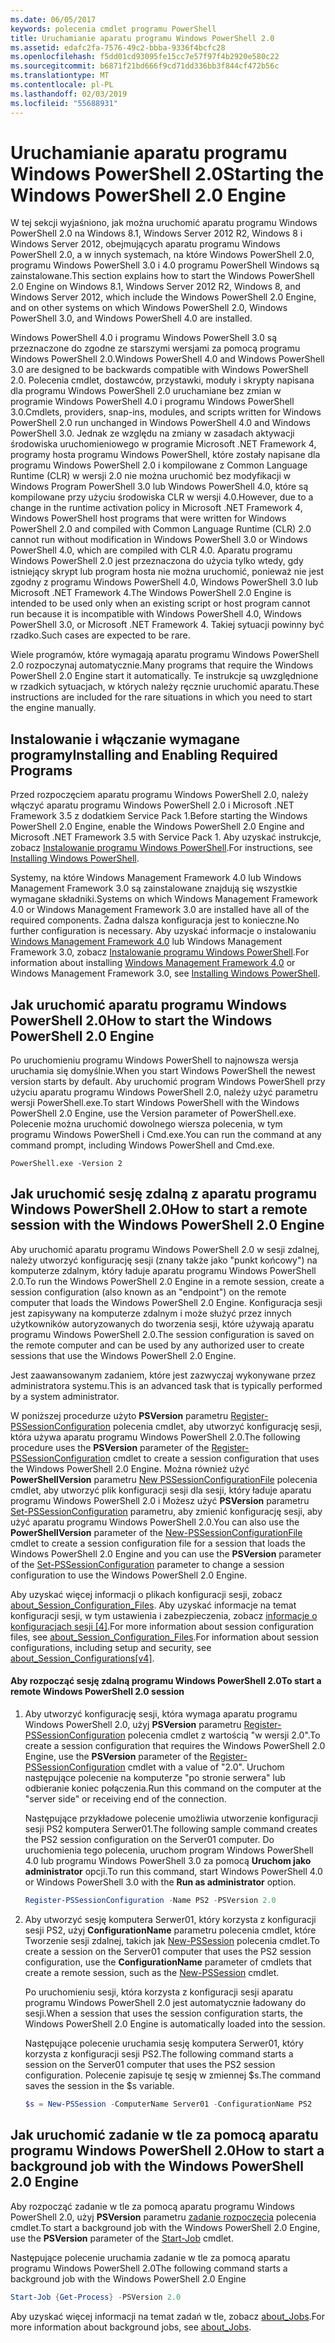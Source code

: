 ```yaml
---
ms.date: 06/05/2017
keywords: polecenia cmdlet programu PowerShell
title: Uruchamianie aparatu programu Windows PowerShell 2.0
ms.assetid: edafc2fa-7576-49c2-bbba-9336f4bcfc28
ms.openlocfilehash: f5dd01cd93095fe15cc7e57f97f4b2920e580c22
ms.sourcegitcommit: b6871f21bd666f9cd71dd336bb3f844cf472b56c
ms.translationtype: MT
ms.contentlocale: pl-PL
ms.lasthandoff: 02/03/2019
ms.locfileid: "55688931"
---
```

# <a name="starting-the-windows-powershell-20-engine"></a><span data-ttu-id="0bd73-103">Uruchamianie aparatu programu Windows PowerShell 2.0</span><span class="sxs-lookup"><span data-stu-id="0bd73-103">Starting the Windows PowerShell 2.0 Engine</span></span>

<span data-ttu-id="0bd73-104">W tej sekcji wyjaśniono, jak można uruchomić aparatu programu Windows PowerShell 2.0 na Windows 8.1, Windows Server 2012 R2, Windows 8 i Windows Server 2012, obejmujących aparatu programu Windows PowerShell 2.0, a w innych systemach, na które Windows PowerShell 2.0, programu Windows PowerShell 3.0 i 4.0 programu PowerShell Windows są zainstalowane.</span><span class="sxs-lookup"><span data-stu-id="0bd73-104">This section explains how to start the Windows PowerShell 2.0 Engine on Windows 8.1, Windows Server 2012 R2, Windows 8, and Windows Server 2012, which include the Windows PowerShell 2.0 Engine, and on other systems on which Windows PowerShell 2.0, Windows PowerShell 3.0, and Windows PowerShell 4.0 are installed.</span></span>

<span data-ttu-id="0bd73-105">Windows PowerShell 4.0 i programu Windows PowerShell 3.0 są przeznaczone do zgodne ze starszymi wersjami za pomocą programu Windows PowerShell 2.0.</span><span class="sxs-lookup"><span data-stu-id="0bd73-105">Windows PowerShell 4.0 and Windows PowerShell 3.0 are designed to be backwards compatible with Windows PowerShell 2.0.</span></span> <span data-ttu-id="0bd73-106">Polecenia cmdlet, dostawców, przystawki, moduły i skrypty napisana dla programu Windows PowerShell 2.0 uruchamiane bez zmian w programie Windows PowerShell 4.0 i programu Windows PowerShell 3.0.</span><span class="sxs-lookup"><span data-stu-id="0bd73-106">Cmdlets, providers, snap-ins, modules, and scripts written for Windows PowerShell 2.0 run unchanged in Windows PowerShell 4.0 and Windows PowerShell 3.0.</span></span> <span data-ttu-id="0bd73-107">Jednak ze względu na zmiany w zasadach aktywacji środowiska uruchomieniowego w programie Microsoft .NET Framework 4, programy hosta programu Windows PowerShell, które zostały napisane dla programu Windows PowerShell 2.0 i kompilowane z Common Language Runtime (CLR) w wersji 2.0 nie można uruchomić bez modyfikacji w Windows Program PowerShell 3.0 lub Windows PowerShell 4.0, które są kompilowane przy użyciu środowiska CLR w wersji 4.0.</span><span class="sxs-lookup"><span data-stu-id="0bd73-107">However, due to a change in the runtime activation policy in Microsoft .NET Framework 4, Windows PowerShell host programs that were written for Windows PowerShell 2.0 and compiled with Common Language Runtime (CLR) 2.0 cannot run without modification in Windows PowerShell 3.0 or Windows PowerShell 4.0, which are compiled with CLR 4.0.</span></span> <span data-ttu-id="0bd73-108">Aparatu programu Windows PowerShell 2.0 jest przeznaczona do użycia tylko wtedy, gdy istniejący skrypt lub program hosta nie można uruchomić, ponieważ nie jest zgodny z programu Windows PowerShell 4.0, Windows PowerShell 3.0 lub Microsoft .NET Framework 4.</span><span class="sxs-lookup"><span data-stu-id="0bd73-108">The Windows PowerShell 2.0 Engine is intended to be used only when an existing script or host program cannot run because it is incompatible with Windows PowerShell 4.0, Windows PowerShell 3.0, or Microsoft .NET Framework 4.</span></span> <span data-ttu-id="0bd73-109">Takiej sytuacji powinny być rzadko.</span><span class="sxs-lookup"><span data-stu-id="0bd73-109">Such cases are expected to be rare.</span></span>

<span data-ttu-id="0bd73-110">Wiele programów, które wymagają aparatu programu Windows PowerShell 2.0 rozpoczynaj automatycznie.</span><span class="sxs-lookup"><span data-stu-id="0bd73-110">Many programs that require the Windows PowerShell 2.0 Engine start it automatically.</span></span> <span data-ttu-id="0bd73-111">Te instrukcje są uwzględnione w rzadkich sytuacjach, w których należy ręcznie uruchomić aparatu.</span><span class="sxs-lookup"><span data-stu-id="0bd73-111">These instructions are included for the rare situations in which you need to start the engine manually.</span></span>

## <a name="installing-and-enabling-required-programs"></a><span data-ttu-id="0bd73-112">Instalowanie i włączanie wymagane programy</span><span class="sxs-lookup"><span data-stu-id="0bd73-112">Installing and Enabling Required Programs</span></span>

<span data-ttu-id="0bd73-113">Przed rozpoczęciem aparatu programu Windows PowerShell 2.0, należy włączyć aparatu programu Windows PowerShell 2.0 i Microsoft .NET Framework 3.5 z dodatkiem Service Pack 1.</span><span class="sxs-lookup"><span data-stu-id="0bd73-113">Before starting the Windows PowerShell 2.0 Engine, enable the Windows PowerShell 2.0 Engine and Microsoft .NET Framework 3.5 with Service Pack 1.</span></span> <span data-ttu-id="0bd73-114">Aby uzyskać instrukcje, zobacz [Instalowanie programu Windows PowerShell](../install/Installing-Windows-PowerShell.md).</span><span class="sxs-lookup"><span data-stu-id="0bd73-114">For instructions, see [Installing Windows PowerShell](../install/Installing-Windows-PowerShell.md).</span></span>

<span data-ttu-id="0bd73-115">Systemy, na które Windows Management Framework 4.0 lub Windows Management Framework 3.0 są zainstalowane znajdują się wszystkie wymagane składniki.</span><span class="sxs-lookup"><span data-stu-id="0bd73-115">Systems on which Windows Management Framework 4.0 or Windows Management Framework 3.0 are installed have all of the required components.</span></span> <span data-ttu-id="0bd73-116">Żadna dalsza konfiguracja jest to konieczne.</span><span class="sxs-lookup"><span data-stu-id="0bd73-116">No further configuration is necessary.</span></span> <span data-ttu-id="0bd73-117">Aby uzyskać informacje o instalowaniu [Windows Management Framework 4.0](https://go.microsoft.com/fwlink/?LinkID=293881) lub Windows Management Framework 3.0, zobacz [Instalowanie programu Windows PowerShell](../install/Installing-Windows-PowerShell.md).</span><span class="sxs-lookup"><span data-stu-id="0bd73-117">For information about installing [Windows Management Framework 4.0](https://go.microsoft.com/fwlink/?LinkID=293881) or Windows Management Framework 3.0, see [Installing Windows PowerShell](../install/Installing-Windows-PowerShell.md).</span></span>

## <a name="how-to-start-the-windows-powershell-20-engine"></a><span data-ttu-id="0bd73-118">Jak uruchomić aparatu programu Windows PowerShell 2.0</span><span class="sxs-lookup"><span data-stu-id="0bd73-118">How to start the Windows PowerShell 2.0 Engine</span></span>

<span data-ttu-id="0bd73-119">Po uruchomieniu programu Windows PowerShell to najnowsza wersja uruchamia się domyślnie.</span><span class="sxs-lookup"><span data-stu-id="0bd73-119">When you start Windows PowerShell the newest version starts by default.</span></span> <span data-ttu-id="0bd73-120">Aby uruchomić program Windows PowerShell przy użyciu aparatu programu Windows PowerShell 2.0, należy użyć parametru wersji PowerShell.exe.</span><span class="sxs-lookup"><span data-stu-id="0bd73-120">To start Windows PowerShell with the Windows PowerShell 2.0 Engine, use the Version parameter of PowerShell.exe.</span></span> <span data-ttu-id="0bd73-121">Polecenie można uruchomić dowolnego wiersza polecenia, w tym programu Windows PowerShell i Cmd.exe.</span><span class="sxs-lookup"><span data-stu-id="0bd73-121">You can run the command at any command prompt, including Windows PowerShell and Cmd.exe.</span></span>

```
PowerShell.exe -Version 2
```

## <a name="how-to-start-a-remote-session-with-the-windows-powershell-20-engine"></a><span data-ttu-id="0bd73-122">Jak uruchomić sesję zdalną z aparatu programu Windows PowerShell 2.0</span><span class="sxs-lookup"><span data-stu-id="0bd73-122">How to start a remote session with the Windows PowerShell 2.0 Engine</span></span>

<span data-ttu-id="0bd73-123">Aby uruchomić aparatu programu Windows PowerShell 2.0 w sesji zdalnej, należy utworzyć konfigurację sesji (znany także jako "punkt końcowy") na komputerze zdalnym, który ładuje aparatu programu Windows PowerShell 2.0.</span><span class="sxs-lookup"><span data-stu-id="0bd73-123">To run the Windows PowerShell 2.0 Engine in a remote session, create a session configuration (also known as an "endpoint") on the remote computer that loads the Windows PowerShell 2.0 Engine.</span></span> <span data-ttu-id="0bd73-124">Konfiguracja sesji jest zapisywany na komputerze zdalnym i może służyć przez innych użytkowników autoryzowanych do tworzenia sesji, które używają aparatu programu Windows PowerShell 2.0.</span><span class="sxs-lookup"><span data-stu-id="0bd73-124">The session configuration is saved on the remote computer and can be used by any authorized user to create sessions that use the Windows PowerShell 2.0 Engine.</span></span>

<span data-ttu-id="0bd73-125">Jest zaawansowanym zadaniem, które jest zazwyczaj wykonywane przez administratora systemu.</span><span class="sxs-lookup"><span data-stu-id="0bd73-125">This is an advanced task that is typically performed by a system administrator.</span></span>

<span data-ttu-id="0bd73-126">W poniższej procedurze użyto **PSVersion** parametru [Register-PSSessionConfiguration](https://technet.microsoft.com/library/e9152ae2-bd6d-4056-9bc7-dc1893aa29ea) polecenia cmdlet, aby utworzyć konfigurację sesji, która używa aparatu programu Windows PowerShell 2.0.</span><span class="sxs-lookup"><span data-stu-id="0bd73-126">The following procedure uses the **PSVersion** parameter of the [Register-PSSessionConfiguration](https://technet.microsoft.com/library/e9152ae2-bd6d-4056-9bc7-dc1893aa29ea) cmdlet to create a session configuration that uses the Windows PowerShell 2.0 Engine.</span></span> <span data-ttu-id="0bd73-127">Można również użyć **PowerShellVersion** parametru [New PSSessionConfigurationFile](https://technet.microsoft.com/library/5f3e3633-6e90-479c-aea9-ba45a1954866) polecenia cmdlet, aby utworzyć plik konfiguracji sesji dla sesji, który ładuje aparatu programu Windows PowerShell 2.0 i Możesz użyć **PSVersion** parametru [Set-PSSessionConfiguration](https://technet.microsoft.com/library/b21fbad3-1759-4260-b206-dcb8431cd6ea) parametru, aby zmienić konfigurację sesji, aby użyć aparatu programu Windows PowerShell 2.0.</span><span class="sxs-lookup"><span data-stu-id="0bd73-127">You can also use the **PowerShellVersion** parameter of the [New-PSSessionConfigurationFile](https://technet.microsoft.com/library/5f3e3633-6e90-479c-aea9-ba45a1954866) cmdlet to create a session configuration file for a session that loads the Windows PowerShell 2.0 Engine and you can use the **PSVersion** parameter of the [Set-PSSessionConfiguration](https://technet.microsoft.com/library/b21fbad3-1759-4260-b206-dcb8431cd6ea) parameter to change a session configuration to use the Windows PowerShell 2.0 Engine.</span></span>

<span data-ttu-id="0bd73-128">Aby uzyskać więcej informacji o plikach konfiguracji sesji, zobacz [about_Session_Configuration_Files](https://technet.microsoft.com/library/c7217447-1ebf-477b-a8ef-4dbe9a1473b8). Aby uzyskać informacje na temat konfiguracji sesji, w tym ustawienia i zabezpieczenia, zobacz [informacje o konfiguracjach sesji [4]](https://technet.microsoft.com/library/a2fbe12a-350c-4d04-be50-24102824e3ab).</span><span class="sxs-lookup"><span data-stu-id="0bd73-128">For more information about session configuration files, see [about_Session_Configuration_Files](https://technet.microsoft.com/library/c7217447-1ebf-477b-a8ef-4dbe9a1473b8).For information about session configurations, including setup and security, see [about_Session_Configurations[v4]](https://technet.microsoft.com/library/a2fbe12a-350c-4d04-be50-24102824e3ab).</span></span>

#### <a name="to-start-a-remote-windows-powershell-20-session"></a><span data-ttu-id="0bd73-129">Aby rozpocząć sesję zdalną programu Windows PowerShell 2.0</span><span class="sxs-lookup"><span data-stu-id="0bd73-129">To start a remote Windows PowerShell 2.0 session</span></span>

1. <span data-ttu-id="0bd73-130">Aby utworzyć konfigurację sesji, która wymaga aparatu programu Windows PowerShell 2.0, użyj **PSVersion** parametru [Register-PSSessionConfiguration](https://technet.microsoft.com/library/e9152ae2-bd6d-4056-9bc7-dc1893aa29ea) polecenia cmdlet z wartością "w wersji 2.0".</span><span class="sxs-lookup"><span data-stu-id="0bd73-130">To create a session configuration that requires the Windows PowerShell 2.0 Engine, use the **PSVersion** parameter of the [Register-PSSessionConfiguration](https://technet.microsoft.com/library/e9152ae2-bd6d-4056-9bc7-dc1893aa29ea) cmdlet with a value of "2.0".</span></span> <span data-ttu-id="0bd73-131">Uruchom następujące polecenie na komputerze "po stronie serwera" lub odbieranie koniec połączenia.</span><span class="sxs-lookup"><span data-stu-id="0bd73-131">Run this command on the computer at the "server side" or receiving end of the connection.</span></span>

   <span data-ttu-id="0bd73-132">Następujące przykładowe polecenie umożliwia utworzenie konfiguracji sesji PS2 komputera Serwer01.</span><span class="sxs-lookup"><span data-stu-id="0bd73-132">The following sample command creates the PS2 session configuration on the Server01 computer.</span></span> <span data-ttu-id="0bd73-133">Do uruchomienia tego polecenia, uruchom program Windows PowerShell 4.0 lub programu Windows PowerShell 3.0 za pomocą **Uruchom jako administrator** opcji.</span><span class="sxs-lookup"><span data-stu-id="0bd73-133">To run this command, start Windows PowerShell 4.0 or Windows PowerShell 3.0 with the **Run as administrator** option.</span></span>

   ```powershell
   Register-PSSessionConfiguration -Name PS2 -PSVersion 2.0
   ```

2. <span data-ttu-id="0bd73-134">Aby utworzyć sesję komputera Serwer01, który korzysta z konfiguracji sesji PS2, użyj **ConfigurationName** parametru polecenia cmdlet, które Tworzenie sesji zdalnej, takich jak [New-PSSession](https://technet.microsoft.com/library/76f6628c-054c-4eda-ba7a-a6f28daaa26f) polecenia cmdlet.</span><span class="sxs-lookup"><span data-stu-id="0bd73-134">To create a session on the Server01 computer that uses the PS2 session configuration, use the **ConfigurationName** parameter of cmdlets that create a remote session, such as the [New-PSSession](https://technet.microsoft.com/library/76f6628c-054c-4eda-ba7a-a6f28daaa26f) cmdlet.</span></span>

   <span data-ttu-id="0bd73-135">Po uruchomieniu sesji, która korzysta z konfiguracji sesji aparatu programu Windows PowerShell 2.0 jest automatycznie ładowany do sesji.</span><span class="sxs-lookup"><span data-stu-id="0bd73-135">When a session that uses the session configuration starts, the Windows PowerShell 2.0 Engine is automatically loaded into the session.</span></span>

   <span data-ttu-id="0bd73-136">Następujące polecenie uruchamia sesję komputera Serwer01, który korzysta z konfiguracji sesji PS2.</span><span class="sxs-lookup"><span data-stu-id="0bd73-136">The following command starts a session on the Server01 computer that uses the PS2 session configuration.</span></span> <span data-ttu-id="0bd73-137">Polecenie zapisuje tę sesję w zmiennej $s.</span><span class="sxs-lookup"><span data-stu-id="0bd73-137">The command saves the session in the $s variable.</span></span>

   ```powershell
   $s = New-PSSession -ComputerName Server01 -ConfigurationName PS2
   ```

## <a name="how-to-start-a-background-job-with-the-windows-powershell-20-engine"></a><span data-ttu-id="0bd73-138">Jak uruchomić zadanie w tle za pomocą aparatu programu Windows PowerShell 2.0</span><span class="sxs-lookup"><span data-stu-id="0bd73-138">How to start a background job with the Windows PowerShell 2.0 Engine</span></span>

<span data-ttu-id="0bd73-139">Aby rozpocząć zadanie w tle za pomocą aparatu programu Windows PowerShell 2.0, użyj **PSVersion** parametru [zadanie rozpoczęcia](https://technet.microsoft.com/library/2bc04935-0deb-4ec0-b856-d7290cca6442) polecenia cmdlet.</span><span class="sxs-lookup"><span data-stu-id="0bd73-139">To start a background job with the Windows PowerShell 2.0 Engine, use the **PSVersion** parameter of the [Start-Job](https://technet.microsoft.com/library/2bc04935-0deb-4ec0-b856-d7290cca6442) cmdlet.</span></span>

<span data-ttu-id="0bd73-140">Następujące polecenie uruchamia zadanie w tle za pomocą aparatu programu Windows PowerShell 2.0</span><span class="sxs-lookup"><span data-stu-id="0bd73-140">The following command starts a background job with the Windows PowerShell 2.0 Engine</span></span>

```powershell
Start-Job {Get-Process} -PSVersion 2.0
```

<span data-ttu-id="0bd73-141">Aby uzyskać więcej informacji na temat zadań w tle, zobacz [about_Jobs](/powershell/module/microsoft.powershell.core/about/about_jobs).</span><span class="sxs-lookup"><span data-stu-id="0bd73-141">For more information about background jobs, see [about_Jobs](/powershell/module/microsoft.powershell.core/about/about_jobs).</span></span>